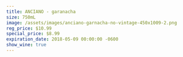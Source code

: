 ```yaml
---
title: ANCIANO - garanacha
size: 750mL
image: /assets/images/anciano-garnacha-no-vintage-450x1009-2.png
reg_price: $10.99
special_price: $8.99
expiration_date: 2018-05-09 00:00:00 -0600
show_wine: true
---
```


